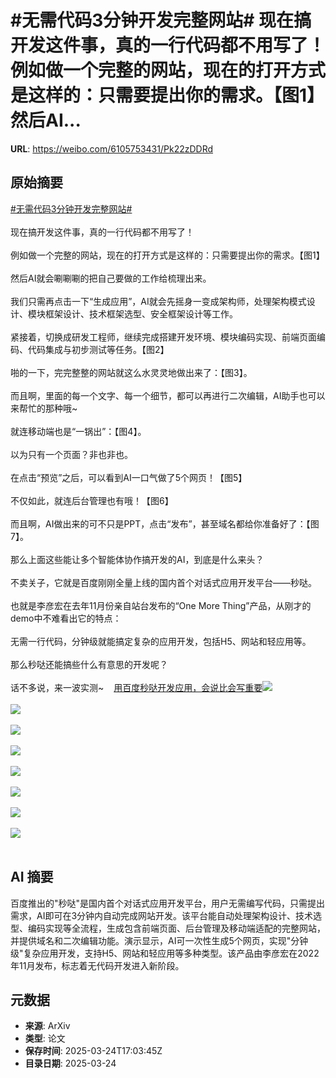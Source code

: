 # #无需代码3分钟开发完整网站# 现在搞开发这件事，真的一行代码都不用写了！例如做一个完整的网站，现在的打开方式是这样的：只需要提出你的需求。【图1】然后AI...

**URL**: https://weibo.com/6105753431/Pk22zDDRd

## 原始摘要

<a href="https://m.weibo.cn/search?containerid=231522type%3D1%26t%3D10%26q%3D%23%E6%97%A0%E9%9C%80%E4%BB%A3%E7%A0%813%E5%88%86%E9%92%9F%E5%BC%80%E5%8F%91%E5%AE%8C%E6%95%B4%E7%BD%91%E7%AB%99%23&amp;extparam=%23%E6%97%A0%E9%9C%80%E4%BB%A3%E7%A0%813%E5%88%86%E9%92%9F%E5%BC%80%E5%8F%91%E5%AE%8C%E6%95%B4%E7%BD%91%E7%AB%99%23" data-hide=""><span class="surl-text">#无需代码3分钟开发完整网站#</span></a> <br><br>现在搞开发这件事，真的一行代码都不用写了！<br><br>例如做一个完整的网站，现在的打开方式是这样的：只需要提出你的需求。【图1】<br><br>然后AI就会唰唰唰的把自己要做的工作给梳理出来。<br><br>我们只需再点击一下“生成应用”，AI就会先摇身一变成架构师，处理架构模式设计、模块框架设计、技术框架选型、安全框架设计等工作。<br><br>紧接着，切换成研发工程师，继续完成搭建开发环境、模块编码实现、前端页面编码、代码集成与初步测试等任务。【图2】<br><br>啪的一下，完完整整的网站就这么水灵灵地做出来了：【图3】。<br><br>而且啊，里面的每一个文字、每一个细节，都可以再进行二次编辑，AI助手也可以来帮忙的那种哦~<br><br>就连移动端也是“一锅出”：【图4】。<br><br>以为只有一个页面？非也非也。<br><br>在点击“预览”之后，可以看到AI一口气做了5个网页！【图5】<br><br>不仅如此，就连后台管理也有哦！【图6】<br><br>而且啊，AI做出来的可不只是PPT，点击“发布”，甚至域名都给你准备好了：【图7】。<br><br>那么上面这些能让多个智能体协作搞开发的AI，到底是什么来头？<br><br>不卖关子，它就是百度刚刚全量上线的国内首个对话式应用开发平台——秒哒。<br><br>也就是李彦宏在去年11月份亲自站台发布的“One More Thing”产品，从刚才的demo中不难看出它的特点：<br><br>无需一行代码，分钟级就能搞定复杂的应用开发，包括H5、网站和轻应用等。<br><br>那么秒哒还能搞些什么有意思的开发呢？<br><br>话不多说，来一波实测~<a href="https://weibo.cn/sinaurl?u=https%3A%2F%2Fmp.weixin.qq.com%2Fs%2FDuY7t4Gn9gEprxP4fjHKkg" data-hide=""><span class="url-icon"><img style="width: 1rem;height: 1rem" src="https://h5.sinaimg.cn/upload/2015/09/25/3/timeline_card_small_web_default.png" referrerpolicy="no-referrer"></span><span class="surl-text">用百度秒哒开发应用，会说比会写重要</span></a><img style="" src="https://tvax1.sinaimg.cn/large/006Fd7o3ly1hzs24qncdsg30vb0gc7wk.gif" referrerpolicy="no-referrer"><br><br><img style="" src="https://tvax4.sinaimg.cn/large/006Fd7o3ly1hzs251ciglg30vb0gc1l1.gif" referrerpolicy="no-referrer"><br><br><img style="" src="https://tvax1.sinaimg.cn/large/006Fd7o3ly1hzs25i0ii2g30vb0gckjl.gif" referrerpolicy="no-referrer"><br><br><img style="" src="https://tvax4.sinaimg.cn/large/006Fd7o3ly1hzs25r3vhug30vb0gcu0x.gif" referrerpolicy="no-referrer"><br><br><img style="" src="https://tvax4.sinaimg.cn/large/006Fd7o3ly1hzs262v9ftg30vb0gc1l3.gif" referrerpolicy="no-referrer"><br><br><img style="" src="https://tvax3.sinaimg.cn/large/006Fd7o3ly1hzs26btopxj31nk0w2aia.jpg" referrerpolicy="no-referrer"><br><br><img style="" src="https://tvax1.sinaimg.cn/large/006Fd7o3ly1hzs26p6c81g30vb0gcdvz.gif" referrerpolicy="no-referrer"><br><br><img style="" src="https://tvax2.sinaimg.cn/large/006Fd7o3ly1hzs2dly921j31hc0u04aa.jpg" referrerpolicy="no-referrer"><br><br>

## AI 摘要

百度推出的"秒哒"是国内首个对话式应用开发平台，用户无需编写代码，只需提出需求，AI即可在3分钟内自动完成网站开发。该平台能自动处理架构设计、技术选型、编码实现等全流程，生成包含前端页面、后台管理及移动端适配的完整网站，并提供域名和二次编辑功能。演示显示，AI可一次性生成5个网页，实现"分钟级"复杂应用开发，支持H5、网站和轻应用等多种类型。该产品由李彦宏在2022年11月发布，标志着无代码开发进入新阶段。

## 元数据

- **来源**: ArXiv
- **类型**: 论文
- **保存时间**: 2025-03-24T17:03:45Z
- **目录日期**: 2025-03-24
